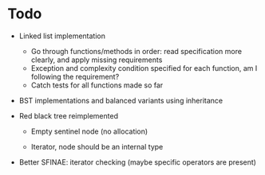 # Todo

- Linked list implementation
	- Go through functions/methods in order: read specification more clearly, and apply missing requirements
	- Exception and complexity condition specified for each function, am I following the requirement?
	- Catch tests for all functions made so far
- BST implementations and balanced variants using inheritance
- Red black tree reimplemented
	- Empty sentinel node (no allocation)

	- Iterator, node should be an internal type

- Better SFINAE: iterator checking (maybe specific operators are present)